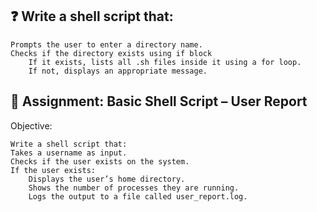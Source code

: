 ❓ Write a shell script that:
----------------------------------------------------------------------
    Prompts the user to enter a directory name.
    Checks if the directory exists using if block
        If it exists, lists all .sh files inside it using a for loop.
        If not, displays an appropriate message.

📝 Assignment: Basic Shell Script – User Report
----------------------------------------------------------------------

Objective:

    Write a shell script that:
    Takes a username as input.
    Checks if the user exists on the system.
    If the user exists:
        Displays the user’s home directory.
        Shows the number of processes they are running.
        Logs the output to a file called user_report.log.